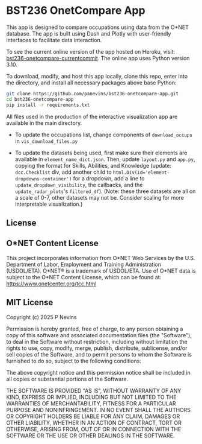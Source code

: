 # BST236 OnetCompare App

This app is designed to compare occupations using data from the O*NET database. The app is built using Dash and Plotly with user-friendly interfaces to facilitate data interaction.

To see the current online version of the app hosted on Heroku, visit: [bst236-onetcompare-currentcommit](https://bst236-onetcompare-a23cabb5a2d4.herokuapp.com/). The online app uses Python version 3.10. 

To download, modify, and host this app locally, clone this repo, enter into the directory, and install all necessary packages above base Python:

```bash
git clone https://github.com/panevins/bst236-onetcompare-app.git
cd bst236-onetcompare-app
pip install -r requirements.txt
```

All files used in the production of the interactive visualization app are available in the main directory. 

* To update the occupations list, change components of `download_occups` in `vis_download_files.py`

* To update the datasets being used, first make sure their elements are available in `element_name_dict.json`. Then, update `layout.py` and `app.py`, copying the format for Skills, Abilities, and Knowledge (update: `dcc.Checklist` div, add another child to `html.Div(id='element-dropdowns-container')` for a dropdown, add a line to `update_dropdown_visibility`, the callbacks, and the `update_radar_plots`'s `filtered_df`). (Note: these three datasets are all on a scale of 0-7, other datasets may not be. Consider scaling for more interpretable visualization.)

## License

O*NET Content License
----------------------
This project incorporates information from O\*NET Web Services by the U.S. Department of Labor, Employment and Training Administration (USDOL/ETA). O\*NET® is a trademark of USDOL/ETA. Use of O\*NET data is subject to the O\*NET Content License, which can be found at:
https://www.onetcenter.org/tcc.html

MIT License
-----------
Copyright (c) 2025 P Nevins

Permission is hereby granted, free of charge, to any person obtaining a copy of this software and associated documentation files (the "Software"), to deal in the Software without restriction, including without limitation the rights to use, copy, modify, merge, publish, distribute, sublicense, and/or sell copies of the Software, and to permit persons to whom the Software is furnished to do so, subject to the following conditions:

The above copyright notice and this permission notice shall be included in all copies or substantial portions of the Software.

THE SOFTWARE IS PROVIDED "AS IS", WITHOUT WARRANTY OF ANY KIND, EXPRESS OR IMPLIED, INCLUDING BUT NOT LIMITED TO THE WARRANTIES OF MERCHANTABILITY, FITNESS FOR A PARTICULAR PURPOSE AND NONINFRINGEMENT. IN NO EVENT SHALL THE AUTHORS OR COPYRIGHT HOLDERS BE LIABLE FOR ANY CLAIM, DAMAGES OR OTHER LIABILITY, WHETHER IN AN ACTION OF CONTRACT, TORT OR OTHERWISE, ARISING FROM, OUT OF OR IN CONNECTION WITH THE SOFTWARE OR THE USE OR OTHER DEALINGS IN THE SOFTWARE.
